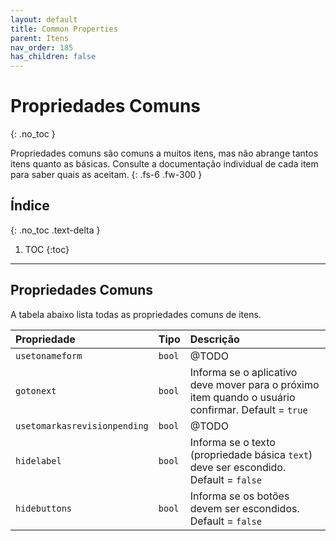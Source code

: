 ```yaml
---
layout: default
title: Common Properties
parent: Itens
nav_order: 185
has_children: false
---
```

# Propriedades Comuns
{: .no_toc }


Propriedades comuns são comuns a muitos itens, mas não abrange tantos itens quanto as básicas. Consulte a documentação individual de cada item para saber quais as aceitam.
{: .fs-6 .fw-300 }

## Índice
{: .no_toc .text-delta }

1. TOC
{:toc}

---


## Propriedades Comuns

A tabela abaixo lista todas as propriedades comuns de itens.

| Propriedade                 | Tipo      | Descrição                                                        |
|:----------------------------|-----------|:-----------------------------------------------------------------|
| `usetonameform`             | `bool`    | @TODO
| `gotonext`                  | `bool`    | Informa se o aplicativo deve mover para o próximo item quando o usuário confirmar. Default = `true`
| `usetomarkasrevisionpending`| `bool`    | @TODO
| `hidelabel`                 | `bool`    | Informa se o texto (propriedade básica `text`) deve ser escondido. Default = `false`
| `hidebuttons`               | `bool`    | Informa se os botões devem ser escondidos. Default = `false`
